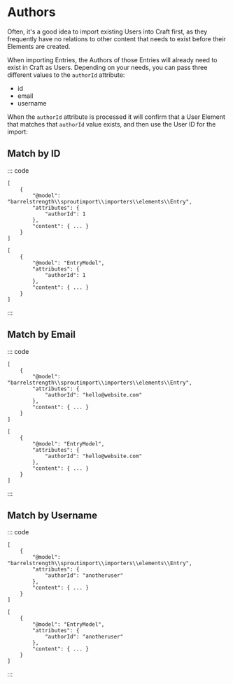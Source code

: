 # Authors

Often, it's a good idea to import existing Users into Craft first, as they frequently have no relations to other content that needs to exist before their Elements are created.

When importing Entries, the Authors of those Entries will already need to exist in Craft as Users. Depending on your needs, you can pass three different values to the `authorId` attribute: 

- id
- email
- username

When the `authorId` attribute is processed it will confirm that a User Element that matches that `authorId` value exists, and then use the User ID for the import:

## Match by ID

::: code

``` craft3
[
    {
        "@model": "barrelstrength\\sproutimport\\importers\\elements\\Entry",
        "attributes": {
            "authorId": 1
        },
        "content": { ... }
    }
]
```

``` craft2
[
    {
        "@model": "EntryModel",
        "attributes": {
            "authorId": 1
        },
        "content": { ... }
    }
]
```

:::

## Match by Email

::: code

``` craft3
[
    {
        "@model": "barrelstrength\\sproutimport\\importers\\elements\\Entry",
        "attributes": {
            "authorId": "hello@website.com"
        },
        "content": { ... }
    }
]
```

``` craft2
[
    {
        "@model": "EntryModel",
        "attributes": {
            "authorId": "hello@website.com"
        },
        "content": { ... }
    }
]
```

:::

## Match by Username

::: code

``` craft3
[
    {
        "@model": "barrelstrength\\sproutimport\\importers\\elements\\Entry",
        "attributes": {
            "authorId": "anotheruser"
        },
        "content": { ... }
    }
]
```

``` craft2
[
    {
        "@model": "EntryModel",
        "attributes": {
            "authorId": "anotheruser"
        },
        "content": { ... }
    }
]
```

:::